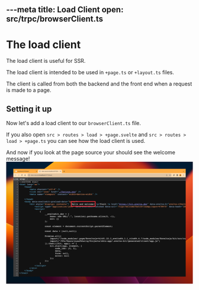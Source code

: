 ---meta
title: Load Client
open: src/trpc/browserClient.ts
---

# The load client

The load client is useful for SSR.

The load client is intended to be used in `+page.ts` or `+layout.ts` files.

The client is called from both the backend and the front end when a request is made to a page.

## Setting it up
Now let's add a load client to our `browserClient.ts` file.

If you also open `src > routes > load > +page.svelte` and `src > routes > load > +page.ts` you can see how the load client is used. 

And now if you look at the page source your should see the welcome message!
![page source!](/img/05.png)